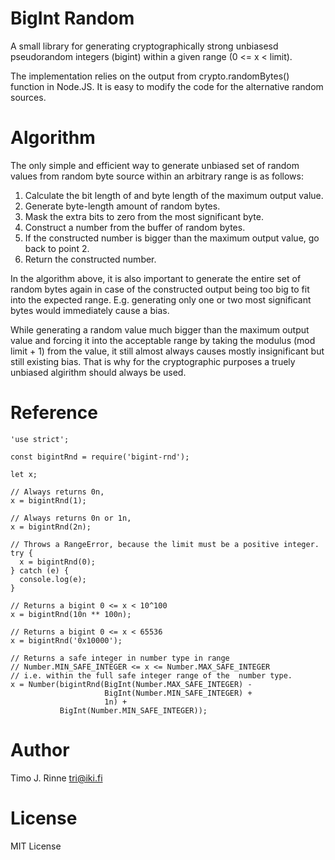 BigInt Random
=============

A small library for generating cryptographically strong unbiasesd
pseudorandom integers (bigint) within a given range (0 <= x < limit).

The implementation relies on the output from crypto.randomBytes()
function in Node.JS. It is easy to modify the code for the alternative
random sources.


Algorithm
=========

The only simple and efficient way to generate unbiased set of random
values from random byte source within an arbitrary range is as
follows:

1. Calculate the bit length of and byte length of the maximum output
   value.
2. Generate byte-length amount of random bytes.
3. Mask the extra bits to zero from the most significant byte.
4. Construct a number from the buffer of random bytes.
5. If the constructed number is bigger than the maximum output value,
   go back to point 2.
6. Return the constructed number.

In the algorithm above, it is also important to generate the entire
set of random bytes again in case of the constructed output being too
big to fit into the expected range. E.g. generating only one or two
most significant bytes would immediately cause a bias.

While generating a random value much bigger than the maximum output
value and forcing it into the acceptable range by taking the modulus
(mod limit + 1) from the value, it still almost always causes mostly
insignificant but still existing bias. That is why for the
cryptographic purposes a truely unbiased algirithm should always be
used.


Reference
=========

```
'use strict';

const bigintRnd = require('bigint-rnd');

let x;

// Always returns 0n,
x = bigintRnd(1);

// Always returns 0n or 1n,
x = bigintRnd(2n);

// Throws a RangeError, because the limit must be a positive integer.
try {
  x = bigintRnd(0);
} catch (e) {
  console.log(e);
}

// Returns a bigint 0 <= x < 10^100
x = bigintRnd(10n ** 100n);

// Returns a bigint 0 <= x < 65536
x = bigintRnd('0x10000');

// Returns a safe integer in number type in range
// Number.MIN_SAFE_INTEGER <= x <= Number.MAX_SAFE_INTEGER
// i.e. within the full safe integer range of the  number type.
x = Number(bigintRnd(BigInt(Number.MAX_SAFE_INTEGER) -
                     BigInt(Number.MIN_SAFE_INTEGER) +
                     1n) +
           BigInt(Number.MIN_SAFE_INTEGER));
```


Author
======

Timo J. Rinne <tri@iki.fi>


License
=======

MIT License
